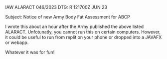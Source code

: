 IAW ALARACT 046/2023
DTG: R 121700Z JUN 23

Subject: Notice of new Army Body Fat Assessment for ABCP

I wrote this about an hour after the Army published the above listed 
ALARACT. Unfotunatly, you cannot run this on certain computers. However, 
it could be useful to run from replit on your phone or dropped into a 
JAVAFX or webapp. 

Whatever it was for fun!
